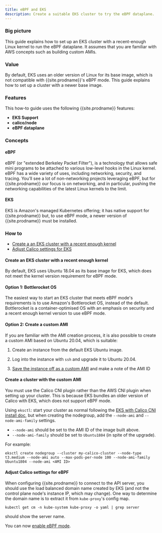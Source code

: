 ```yaml
---
title: eBPF and EKS
description: Create a suitable EKS cluster to try the eBPF dataplane.
---
```


### Big picture

This guide explains how to set up an EKS cluster with a recent-enough Linux kernel to run the eBPF dataplane.  It assumes that you are familiar with AWS concepts such as building custom AMIs.

### Value

By default, EKS uses an older version of Linux for its base image, which is not compatible with {{site.prodname}}'s eBPF mode.  This guide explains how to set up a cluster with a newer base image.

### Features

This how-to guide uses the following {{site.prodname}} features:

- **EKS Support**
- **calico/node**
- **eBPF dataplane**

### Concepts

#### eBPF

eBPF (or "extended Berkeley Packet Filter"), is a technology that allows safe mini programs to be attached to various 
low-level hooks in the Linux kernel. eBPF has a wide variety of uses, including networking, security, and tracing.
You’ll see a lot of non-networking projects leveraging eBPF, but for {{site.prodname}} our focus is on networking,
and in particular, pushing the networking capabilities of the latest Linux kernels to the limit.

#### EKS

EKS is Amazon's managed Kubernetes offering; it has native support for {{site.prodname}} but, to use eBPF mode, a 
newer version of {{site.prodname}} must be installed.

### How to

- [Create a an EKS cluster with a recent enough kernel](#create-a-custom-eks-ami)
- [Adjust Calico settings for EKS](#adjust-calico-settings-for-eks)

#### Create an EKS cluster with a recent enough kernel

By default, EKS uses Ubuntu 18.04 as its base image for EKS, which does not meet the kernel version requirement for 
eBPF mode.  

#### Option 1: Bottlerocket OS

The easiest way to start an EKS cluster that meets eBPF mode's requirements is to use Amazon's Bottlerocket OS, 
instead of the default.  Bottlerocket is a container-optimised OS with an emphasis on security and a recent enough 
kernel version to use eBPF mode. 


#### Option 2: Create a custom AMI

If you are familiar with the AMI creation process, it is also possible to create a custom AMI based on Ubuntu 20.04, 
which is suitable:

1. Create an instance from the default EKS Ubuntu image.

2. Log into the instance with `ssh` and upgrade it to Ubuntu 20.04.

3. [Save the instance off as a custom AMI](https://docs.aws.amazon.com/AWSEC2/latest/UserGuide/creating-an-ami-ebs.html) 
and make a note of the AMI ID

#### Create a cluster with the custom AMI

You must use the Calico CNI plugin rather than the AWS CNI plugin when setting up your cluster.  This is because EKS 
bundles an older version of Calico with EKS, which does not support eBPF mode.

Using `eksctl`: start your cluster as normal following the 
[EKS with Calico CNI install doc](../getting-started/kubernetes/managed-public-cloud/eks#install-eks-with-calico-networking), 
but when creating the nodegroup, add the `--node-ami` and `--node-ami-family` settings.

* `--node-ami` should be set to the AMI ID of the image built above.
* `--node-ami-family` should be set to `Ubuntu1804` (in spite of the upgrade).

For example:
```
eksctl create nodegroup --cluster my-calico-cluster --node-type t3.medium --node-ami auto --max-pods-per-node 100 --node-ami-family Ubuntu1804 --node-ami <AMI ID>
```

#### Adjust Calico settings for eBPF

When configuring {{site.prodname}} to connect to the API server, you should use the load balanced domain name created 
by EKS (and not the control plane node's instance IP, which may change).  One way to determine the domain name is to 
extract it from `kube-proxy`'s config map.
```
kubectl get cm -n kube-system kube-proxy -o yaml | grep server
```
should show the server name.

You can now [enable eBPF mode](./enabling-bpf).
